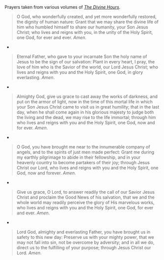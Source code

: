 Prayers taken from various volumes of *[The Divine Hours](http://www.phyllistickle.com/fixed-hour-prayer/)*.

> O God, who wonderfully created, and yet more wonderfully restored, the dignity of human nature: Grant that we may share the divine life of him who humbled himself to share our humanity, your Son Jesus Christ; who lives and reigns with you, in the unity of the Holy Spirit, one God, for ever and ever. *Amen*.
-
> Eternal Father, who gave to your incarnate Son the holy name of Jesus to be the sign of our salvation: Plant in every heart, I pray, the love of him who is the Savior of the world, our Lord Jesus Christ; who lives and reigns with you and the Holy Spirit, one God, in glory everlasting. *Amen*.
-
> Almighty God, give us grace to cast away the works of darkness, and put on the armor of light, now in the time of this mortal life in which your Son Jesus Christ came to visit us in great humility; that in the last day, when he shall come again in his glorious majesty to judge both the living and the dead, we may rise to the life immortal; through him who lives and reigns with you and the Holy Spirit, one God, now and for ever. *Amen*.
-
> O God, you have brought me near to the innumerable company of angels, and to the spirits of just men made perfect: Grant me during my earthly pilgrimage to abide in their fellowship, and in your heavenly country to become partakers of their joy; through Jesus Christ our Lord, who lives and reigns with you and the Holy Spirit, one God, now and forever. *Amen*.
-
> Give us grace, O Lord, to answer readily the call of our Savior Jesus Christ and proclaim the Good News of his salvation, that we and the whole world may readily perceive the glory of His marvelous works, who lives and reigns with you and the Holy Spirit, one God, for ever and ever. *Amen*.
-
> Lord God, almighty and everlasting Father, you have brought us in safety to this new day: Preserve us with your mighty power, that we may not fall into sin, not be overcome by adversity; and in all we do, direct us to the fulfilling of your purpose; through Jesus Christ our Lord. *Amen*.
